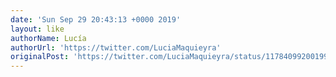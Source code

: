 ```yaml
---
date: 'Sun Sep 29 20:43:13 +0000 2019'
layout: like
authorName: Lucía
authorUrl: 'https://twitter.com/LuciaMaquieyra'
originalPost: 'https://twitter.com/LuciaMaquieyra/status/1178409920019996672'
---
```

